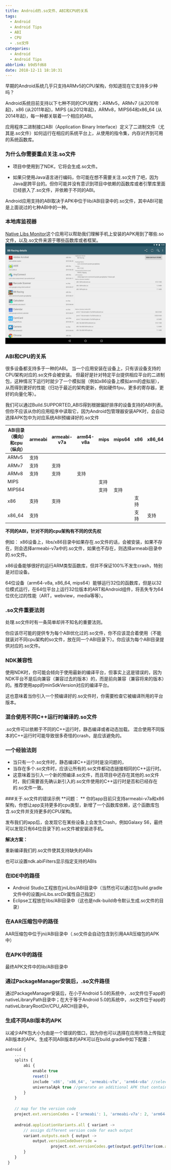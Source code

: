 ```yaml
---
title: Android的.so文件、ABI和CPU的关系
tags:
  - Android
  - Android Tips
  - ABI
  - CPU
  - .so文件
categories:
  - Android
  - Android Tips
abbrlink: b9d5fd68
date: 2018-12-11 18:10:31
---
```


早期的Android系统几乎只支持ARMv5的CPU架构，你知道现在它支持多少种吗？

Android系统目前支持以下七种不同的CPU架构：ARMv5，ARMv7 (从2010年起)，x86 (从2011年起)，MIPS (从2012年起)，ARMv8，MIPS64和x86_64 (从2014年起)，每一种都关联着一个相应的ABI。

应用程序二进制接口ABI（Application Binary Interface）定义了二进制文件（尤其是.so文件）如何运行在相应的系统平台上，从使用的指令集，内存对齐到可用的系统函数库。

### 为什么你需要重点关注.so文件
- 项目中使用到了NDK，它将会生成.so文件。

- 如果只使用Java语言进行编码，你可能在想不需要关注.so文件了吧，因为Java是跨平台的。但你可能并没有意识到项目中依赖的函数库或者引擎库里面已经嵌入了.so文件，并依赖于不同的ABI。

Android应用支持的ABI取决于APK中位于lib/ABI目录中的.so文件，其中ABI可能是上面说过的七种ABI中的一种。

<!--more-->

### 本地库监视器

[Native Libs Monitor](https://play.google.com/store/apps/details?id=com.xh.nativelibsmonitor.app)这个应用可以帮助我们理解手机上安装的APK用到了哪些.so文件，以及.so文件来源于哪些函数库或者框架。
![](https://raw.githubusercontent.com/zhangmiaocc/blogImageResource/master/img/20190514142122.png)

### ABI和CPU的关系
很多设备都支持多于一种的ABI。
当一个应用安装在设备上，只有该设备支持的CPU架构对应的.so文件会被安装。
但最好是针对特定平台提供相应平台的二进制包，这种情况下运行时就少了一个模拟层（例如x86设备上模拟arm的虚拟层），从而得到更好的性能（归功于最近的架构更新，例如硬件fpu，更多的寄存器，更好的向量化等）。

我们可以通过Build.SUPPORTED_ABIS得到根据偏好排序的设备支持的ABI列表。但你不应该从你的应用程序中读取它，因为Android包管理器安装APK时，会自动选择APK包中为对应系统ABI预编译好的.so文件

| ABI目录（横向）和cpu（纵向） | armeabi | armeabi-v7a | arm64-v8a | mips | mips64 | x86  | x86_64 |
| ---------------------------- | ------- | ----------- | --------- | ---- | ------ | ---- | ------ |
| ARMv5                        | 支持    |             |           |      |        |      |        |
| ARMv7                        | 支持    | 支持        |           |      |        |      |        |
| ARMv8                        | 支持    | 支持        | 支持      |      |        |      |        |
| MIPS                         |         |             |           | 支持 |        |      |        |
| MIPS64                       |         |             |           | 支持 | 支持   |      |        |
| x86                          | 支持    | 支持        |           |      |        | 支持 |        |
| x86_64                       | 支持    |             |           |      |        | 支持 | 支持   |

**不同的ABI，针对不同的cpu架构有不同的优先权**

例如： x86设备上，libs/x86目录中如果存在.so文件的话，会被安装，如果不存在，则会选择armeabi-v7a中的.so文件，如果也不存在，则选择armeabi目录中的.so文件。

x86设备能够很好的运行ARM类型函数库，但并不保证100%不发生crash，特别是对旧设备。

64位设备（arm64-v8a, x86_64, mips64）能够运行32位的函数库，但是以32位模式运行，在64位平台上运行32位版本的ART和Android组件，将丢失专为64位优化过的性能（ART，webview，media等等）。

### .so文件重要法则
处理.so文件时有一条简单却并不知名的重要法则。

你应该尽可能的提供专为每个ABI优化过的.so文件，你不应该混合着使用（不能就装对不同cpu架构的so文件，放在同一个ABI目录下）。你应该为每个ABI目录提供对应的.so文件。

### NDK兼容性
使用NDK时，你可能会倾向于使用最新的编译平台，但事实上这是错误的，因为NDK平台不是后向兼容（兼容过去的版本）的，而是前向兼容（兼容将来的版本）的。推荐使用app的minSdkVersion对应的编译平台。

这也意味着当你引入一个预编译好的.so文件时，你需要检查它被编译所用的平台版本。

### 混合使用不同C++运行时编译的.so文件
.so文件可以依赖于不同的C++运行时，静态编译或者动态加载。 
混合使用不同版本的C++运行时可能导致很多奇怪的crash，是应该避免的。

### 一个经验法则
- 当只有一个.so文件时，静态编译C++运行时是没问题的，
- 当存在多个.so文件时，应该让所有的.so文件都动态链接相同的C++运行时。
- 这意味着当引入一个新的预编译.so文件，而且项目中还存在其他的.so文件时，我们需要首先确认新引入的.so文件使用的C++运行时是否和已经存在的.so文件一致。

###关于.so文件的错误示例
**问题： **
你的app目前只支持armeabi-v7a和x86架构，你想让app支持更多的cpu类型，新增了一个函数库依赖，这个函数库包含.so文件并支持更多的CPU架构。

发布我们的app后，会发现它在某些设备上会发生Crash，例如Galaxy S6，最终可以发现只有64位目录下的.so文件被安装进手机。

**解决方案：**

重新编译我们的.so文件使其支持缺失的ABIs

也可以设置ndk.abiFilters显示指定支持的ABIs

### 在IDE中的路径
- Android Studio工程放在jniLibs/ABI目录中（当然也可以通过在build.gradle文件中的设置jniLibs.srcDir属性自己指定）
- Eclipse工程放在libs/ABI目录中（这也是ndk-build命令默认生成.so文件的目录）

### 在AAR压缩包中的路径
AAR压缩包中位于jni/ABI目录中（.so文件会自动包含到引用AAR压缩包的APK中）

### 在APK中的路径
最终APK文件中的lib/ABI目录中

### 通过PackageManager安装后，.so文件路径
通过PackageManager安装后，在小于Android 5.0的系统中，.so文件位于app的nativeLibraryPath目录中；在大于等于Android 5.0的系统中，.so文件位于app的nativeLibraryRootDir/CPU_ARCH目录中。

### 生成不同ABI版本的APK
以减少APK包大小为由是一个错误的借口，因为你也可以选择在应用市场上传指定ABI版本的APK，生成不同ABI版本的APK可以在build.gradle中如下配置：
```js
android {
    ... 
    splits {
        abi {
            enable true
            reset()
            include 'x86', 'x86_64', 'armeabi-v7a', 'arm64-v8a' //select ABIs to build APKs for
            universalApk true //generate an additional APK that contains all the ABIs
        }
    }

    // map for the version code
    project.ext.versionCodes = ['armeabi': 1, 'armeabi-v7a': 2, 'arm64-v8a': 3, 'mips': 5, 'mips64': 6, 'x86': 8, 'x86_64': 9]

    android.applicationVariants.all { variant ->
        // assign different version code for each output
        variant.outputs.each { output ->
            output.versionCodeOverride =
                    project.ext.versionCodes.get(output.getFilter(com.android.build.OutputFile.ABI), 0) * 1000000 + android.defaultConfig.versionCode
        }
    }
 }
```